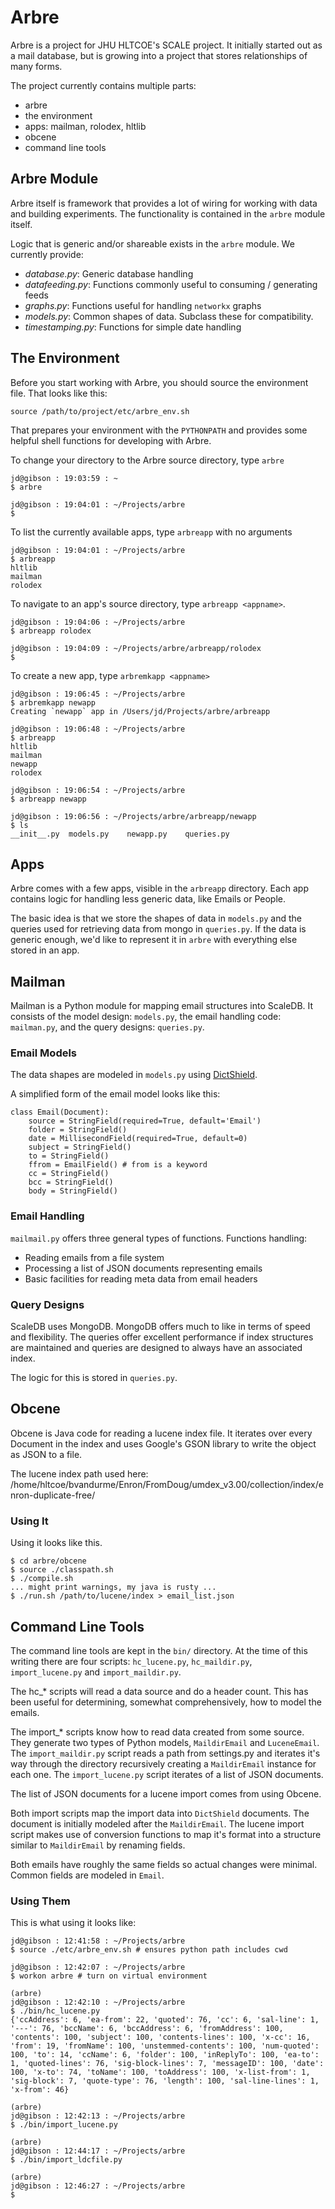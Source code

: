 # Arbre

Arbre is a project for JHU HLTCOE's SCALE project. It initially started out as
a mail database, but is growing into a project that stores relationships of many 
forms. 

The project currently contains multiple parts:

* arbre
* the environment
* apps: mailman, rolodex, hltlib
* obcene
* command line tools

## Arbre Module

Arbre itself is framework that provides a lot of wiring for working with data
and building experiments. The functionality is contained in the `arbre` module
itself.

Logic that is generic and/or shareable exists in the `arbre` module. We 
currently provide: 

* _database.py_: Generic database handling
* _datafeeding.py_: Functions commonly useful to consuming / generating feeds
* _graphs.py_: Functions useful for handling `networkx` graphs
* _models.py_: Common shapes of data. Subclass these for compatibility.
* _timestamping.py_: Functions for simple date handling


## The Environment

Before you start working with Arbre, you should source the environment file.
That looks like this:

    source /path/to/project/etc/arbre_env.sh

That prepares your environment with the `PYTHONPATH` and provides some helpful
shell functions for developing with Arbre.

To change your directory to the Arbre source directory, type `arbre`

    jd@gibson : 19:03:59 : ~
    $ arbre

    jd@gibson : 19:04:01 : ~/Projects/arbre
    $ 
    
To list the currently available apps, type `arbreapp` with no arguments

    jd@gibson : 19:04:01 : ~/Projects/arbre
    $ arbreapp
    hltlib
    mailman
    rolodex
    
To navigate to an app's source directory, type `arbreapp <appname>`.

    jd@gibson : 19:04:06 : ~/Projects/arbre
    $ arbreapp rolodex
    
    jd@gibson : 19:04:09 : ~/Projects/arbre/arbreapp/rolodex
    $

To create a new app, type `arbremkapp <appname>`

    jd@gibson : 19:06:45 : ~/Projects/arbre
    $ arbremkapp newapp
    Creating `newapp` app in /Users/jd/Projects/arbre/arbreapp
    
    jd@gibson : 19:06:48 : ~/Projects/arbre
    $ arbreapp
    hltlib
    mailman
    newapp
    rolodex
    
    jd@gibson : 19:06:54 : ~/Projects/arbre
    $ arbreapp newapp
    
    jd@gibson : 19:06:56 : ~/Projects/arbre/arbreapp/newapp
    $ ls
    __init__.py  models.py    newapp.py    queries.py


## Apps

Arbre comes with a few apps, visible in the `arbreapp` directory. Each app
contains logic for handling less generic data, like Emails or People.

The basic idea is that we store the shapes of data in `models.py` and the 
queries used for retrieving data from mongo in `queries.py`. If the data is
generic enough, we'd like to represent it in `arbre` with everything else
stored in an app.


## Mailman

Mailman is a Python module for mapping email structures into ScaleDB. It 
consists of the model design: `models.py`, the email handling code: 
`mailman.py`, and the query designs: `queries.py`.


### Email Models

The data shapes are modeled in `models.py` using
[DictShield](https://github.com/j2labs/dictshield).

A simplified form of the email model looks like this:

    class Email(Document):
        source = StringField(required=True, default='Email')
        folder = StringField()
        date = MillisecondField(required=True, default=0)
        subject = StringField()
        to = StringField()
        ffrom = EmailField() # from is a keyword
        cc = StringField()
        bcc = StringField()
        body = StringField()


### Email Handling

`mailmail.py` offers three general types of functions. Functions handling:

* Reading emails from a file system
* Processing a list of JSON documents representing emails
* Basic facilities for reading meta data from email headers


### Query Designs

ScaleDB uses MongoDB. MongoDB offers much to like in terms of speed and 
flexibility. The queries offer excellent performance if index structures are
maintained and queries are designed to always have an associated index.

The logic for this is stored in `queries.py`.


## Obcene

Obcene is Java code for reading a lucene index file. It iterates over every 
Document in the index and uses Google's GSON library to write the object as JSON
to a file.

The lucene index path used here: 
/home/hltcoe/bvandurme/Enron/FromDoug/umdex_v3.00/collection/index/enron-duplicate-free/

### Using It

Using it looks like this.

    $ cd arbre/obcene
    $ source ./classpath.sh
    $ ./compile.sh 
    ... might print warnings, my java is rusty ...
    $ ./run.sh /path/to/lucene/index > email_list.json


## Command Line Tools

The command line tools are kept in the `bin/` directory. At the time of this 
writing there are four scripts: `hc_lucene.py`, `hc_maildir.py`, 
`import_lucene.py` and `import_maildir.py`. 

The hc_* scripts will read a data source and do a header count. This has been 
useful for determining, somewhat comprehensively, how to model the emails.

The import_* scripts know how to read data created from some source. They 
generate two types of Python models, `MaildirEmail` and `LuceneEmail`. The 
`import_maildir.py` script reads a path from settings.py and iterates it's way
through the directory recursively creating a `MaildirEmail` instance for each 
one. The `import_lucene.py` script iterates of a list of JSON documents.

The list of JSON documents for a lucene import comes from using Obcene.

Both import scripts map the import data into `DictShield` documents. The 
document is initially modeled after the `MaildirEmail`. The lucene import script
makes use of conversion functions to map it's format into a structure similar to 
`MaildirEmail` by renaming fields. 

Both emails have roughly the same fields so actual changes were minimal. Common
fields are modeled in `Email`.


### Using Them

This is what using it looks like:

    jd@gibson : 12:41:58 : ~/Projects/arbre
    $ source ./etc/arbre_env.sh # ensures python path includes cwd
    
    jd@gibson : 12:42:07 : ~/Projects/arbre
    $ workon arbre # turn on virtual environment
    
    (arbre)
    jd@gibson : 12:42:10 : ~/Projects/arbre
    $ ./bin/hc_lucene.py 
    {'ccAddress': 6, 'ea-from': 22, 'quoted': 76, 'cc': 6, 'sal-line': 1, '---': 76, 'bccName': 6, 'bccAddress': 6, 'fromAddress': 100, 'contents': 100, 'subject': 100, 'contents-lines': 100, 'x-cc': 16, 'from': 19, 'fromName': 100, 'unstemmed-contents': 100, 'num-quoted': 100, 'to': 14, 'ccName': 6, 'folder': 100, 'inReplyTo': 100, 'ea-to': 1, 'quoted-lines': 76, 'sig-block-lines': 7, 'messageID': 100, 'date': 100, 'x-to': 74, 'toName': 100, 'toAddress': 100, 'x-list-from': 1, 'sig-block': 7, 'quote-type': 76, 'length': 100, 'sal-line-lines': 1, 'x-from': 46}
    
    (arbre)
    jd@gibson : 12:42:13 : ~/Projects/arbre
    $ ./bin/import_lucene.py 
    
    (arbre)
    jd@gibson : 12:44:17 : ~/Projects/arbre
    $ ./bin/import_ldcfile.py

    (arbre)
    jd@gibson : 12:46:27 : ~/Projects/arbre
    $
